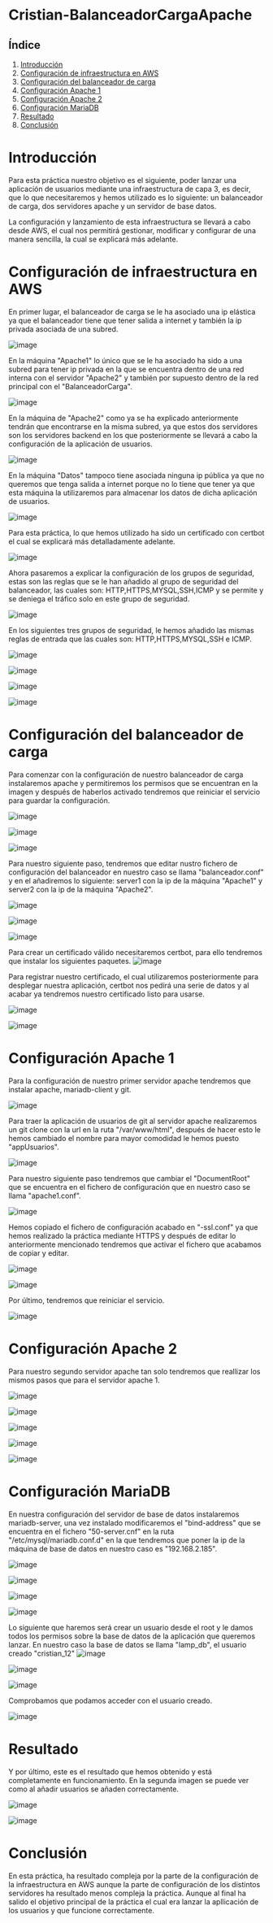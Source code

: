 # Cristian-BalanceadorCargaApache

## Índice

1. [Introducción](#introducción)
2. [Configuración de infraestructura en AWS](#configuración-de-infraestructura-en-AWS)
3. [Configuración del balanceador de carga](#configuración-del-balanceador-de-carga)
4. [Configuración Apache 1](#configuración-apache-1)
5. [Configuración Apache 2](#configuración-apache-2)
6. [Configuración MariaDB](#configuración-MariaDB)
7. [Resultado](#resultado)
8. [Conclusión](#conclusión) 

# Introducción

Para esta práctica nuestro objetivo es el siguiente, poder lanzar una aplicación de usuarios mediante una infraestructura de capa 3, es decir, que lo que necesitaremos y  hemos utilizado es lo siguiente: un balanceador de carga, dos servidores apache y un servidor de base datos.

La configuración y lanzamiento de esta infraestructura se llevará a cabo desde AWS, el cual nos permitirá gestionar, modificar y configurar de una manera sencilla, la cual se explicará más adelante.

# Configuración de infraestructura en AWS

En primer lugar, el balanceador de carga se le ha asociado una ip elástica ya que el balanceador tiene que tener salida a internet y también la ip privada asociada de una subred. 

![image](https://github.com/colival03/Cristian-BalanceadorCargaApache/assets/146434716/ac532f30-1c55-48a9-9970-f8e76995ce22)

En la máquina "Apache1" lo único que se le ha asociado ha sido a una subred para tener ip privada en la que se encuentra dentro de una red interna con el servidor "Apache2" y también por supuesto dentro de la red principal con el "BalanceadorCarga".

![image](https://github.com/colival03/Cristian-BalanceadorCargaApache/assets/146434716/c1bab7bf-e055-4ddd-860a-3bb3d958db2a)

En la máquina de "Apache2" como ya se ha explicado anteriormente tendrán que encontrarse en la misma subred, ya que estos dos servidores son los servidores backend en los que posteriormente se llevará a cabo la configuración de la aplicación de usuarios.

![image](https://github.com/colival03/Cristian-BalanceadorCargaApache/assets/146434716/67705cef-f3d4-4c98-a391-4dc66d328072)

En la máquina "Datos" tampoco tiene asociada ninguna ip pública ya que no queremos que tenga salida a internet porque no lo tiene que tener ya que esta máquina la utilizaremos para almacenar los datos de dicha aplicación de usuarios.

![image](https://github.com/colival03/Cristian-BalanceadorCargaApache/assets/146434716/dbf3fd23-120c-485f-b6ac-aa880f597223)

Para esta práctica, lo que hemos utilizado ha sido un certificado con certbot el cual se explicará más detalladamente adelante.

![image](https://github.com/colival03/Cristian-BalanceadorCargaApache/assets/146434716/bb3c7083-a758-4551-b2d6-8c26d649c905)

Ahora pasaremos a explicar la configuración de los grupos de seguridad, estas son las reglas que se le han añadido al grupo de seguridad del balanceador, las cuales son: HTTP,HTTPS,MYSQL,SSH,ICMP y se permite y se deniega el tráfico solo en este grupo de seguridad.

![image](https://github.com/colival03/Cristian-BalanceadorCargaApache/assets/146434716/6ba6341b-9121-4676-a419-0d69cdfd8a46)

En los siguientes tres grupos de seguridad, le hemos añadido las mismas reglas de entrada que las cuales son: HTTP,HTTPS,MYSQL,SSH e ICMP.

![image](https://github.com/colival03/Cristian-BalanceadorCargaApache/assets/146434716/5a7d974b-e6e8-4ce6-8234-864d0a7077e8)

![image](https://github.com/colival03/Cristian-BalanceadorCargaApache/assets/146434716/5f272a29-6458-4047-b685-5efbc41a668a)

![image](https://github.com/colival03/Cristian-BalanceadorCargaApache/assets/146434716/be562e73-685f-46c1-bec7-d109d08fd00c)

![image](https://github.com/colival03/Cristian-BalanceadorCargaApache/assets/146434716/9803ed37-4e94-470d-95f8-a07a8985c297)

# Configuración del balanceador de carga

Para comenzar con la configuración de nuestro balanceador de carga instalaremos apache y permitiremos los permisos que se encuentran en la imagen y después de haberlos activado tendremos que reiniciar el servicio para guardar la configuración.

![image](https://github.com/colival03/Cristian-BalanceadorCargaApache/assets/146434716/cc6b1fd9-d50b-47f3-b202-8db1b46b4b97)

![image](https://github.com/colival03/Cristian-BalanceadorCargaApache/assets/146434716/4411fe26-1331-47c4-90f1-97e82749d9c5)

![image](https://github.com/colival03/Cristian-BalanceadorCargaApache/assets/146434716/ac721478-a76b-450b-a988-c1d1d503006d)

Para nuestro siguiente paso, tendremos que editar nustro fichero de configuración del balanceador en nuestro caso se llama "balanceador.conf" y en el añadiremos lo siguiente: server1 con la ip de la máquina "Apache1" y server2 con la ip de la máquina "Apache2".

![image](https://github.com/colival03/Cristian-BalanceadorCargaApache/assets/146434716/8e376885-a9a8-4b70-b500-5f7234504cdd)

![image](https://github.com/colival03/Cristian-BalanceadorCargaApache/assets/146434716/3a777008-b32e-42bd-bd56-d1e135b98993)

![image](https://github.com/colival03/Cristian-BalanceadorCargaApache/assets/146434716/80ec8833-3679-435b-aa9e-49285aab2f6f)

Para crear un certificado válido necesitaremos certbot, para ello tendremos que instalar los siguientes paquetes.
![image](https://github.com/colival03/Cristian-BalanceadorCargaApache/assets/146434716/841db77e-8ac8-4042-aab3-0f01e1b5b99c)

Para registrar nuestro certificado, el cual utilizaremos posteriormente para desplegar nuestra aplicación, certbot nos pedirá una serie de datos y al acabar ya tendremos nuestro certificado listo para usarse.

![image](https://github.com/colival03/Cristian-BalanceadorCargaApache/assets/146434716/d501c28e-82e4-4c07-9ba6-caf65b0a79d2)

![image](https://github.com/colival03/Cristian-BalanceadorCargaApache/assets/146434716/b247f4d0-d39b-40d0-a9f9-ba137bd8c007)

# Configuración Apache 1

Para la configuración de nuestro primer servidor apache tendremos que instalar apache, mariadb-client y git.

![image](https://github.com/colival03/Cristian-BalanceadorCargaApache/assets/146434716/89a57485-0dc4-4e2f-973f-0dbf100a4476)

Para traer la aplicación de usuarios de git al servidor apache realizaremos un git clone con la url en la ruta "/var/www/html", después de hacer esto le hemos cambiado el nombre para mayor comodidad le hemos puesto "appUsuarios".

![image](https://github.com/colival03/Cristian-BalanceadorCargaApache/assets/146434716/5257d64a-1506-4781-aab6-a3041d1d3917)

Para nuestro siguiente paso tendremos que cambiar el "DocumentRoot" que se encuentra en el fichero de configuración que en nuestro caso se llama "apache1.conf".

![image](https://github.com/colival03/Cristian-BalanceadorCargaApache/assets/146434716/9f451ceb-8d5c-4faf-b92b-75005b8890da)

Hemos copiado el fichero de configuración acabado en "-ssl.conf" ya que hemos realizado la práctica mediante HTTPS y después de editar lo anteriormente mencionado tendremos que activar el fichero que acabamos de copiar y editar.

![image](https://github.com/colival03/Cristian-BalanceadorCargaApache/assets/146434716/418b0d6d-bcc4-4041-9de4-db80c81aa542)

![image](https://github.com/colival03/Cristian-BalanceadorCargaApache/assets/146434716/24bdb01d-b9ff-4663-9db9-8f8db9f5a98b)

Por último, tendremos que reiniciar el servicio.

![image](https://github.com/colival03/Cristian-BalanceadorCargaApache/assets/146434716/4bc582b7-02e2-4cba-a22a-6e6db516059b)

# Configuración Apache 2

Para nuestro segundo servidor apache tan solo tendremos que reallizar los mismos pasos que para el servidor apache 1.

![image](https://github.com/colival03/Cristian-BalanceadorCargaApache/assets/146434716/b79c766b-e683-4aa5-a105-29157fa33ed8)

![image](https://github.com/colival03/Cristian-BalanceadorCargaApache/assets/146434716/4e7565e6-aa13-40bf-8050-ab4b9e41ebc7)

![image](https://github.com/colival03/Cristian-BalanceadorCargaApache/assets/146434716/985c5237-c481-48c3-8d89-3853fa7aa350)

![image](https://github.com/colival03/Cristian-BalanceadorCargaApache/assets/146434716/025cba70-0e4f-4bcd-b673-553ff6114cd1)

![image](https://github.com/colival03/Cristian-BalanceadorCargaApache/assets/146434716/2eb47554-504f-4999-8233-ecbb7aefd43a)

# Configuración MariaDB

En nuestra configuración del servidor de base de datos instalaremos mariadb-server, una vez instalado modificaremos el "bind-address" que se encuentra en el fichero "50-server.cnf" en la ruta "/etc/mysql/mariadb.conf.d" en la que tendremos que poner la ip de la máquina de base de datos en nuestro caso es "192.168.2.185".

![image](https://github.com/colival03/Cristian-BalanceadorCargaApache/assets/146434716/c65e327b-aab3-4534-8754-b692513229af)

![image](https://github.com/colival03/Cristian-BalanceadorCargaApache/assets/146434716/1fe9122a-d272-4ff6-9cff-52e590aa9489)

![image](https://github.com/colival03/Cristian-BalanceadorCargaApache/assets/146434716/13f2b1e6-ba8b-4c39-a36b-158190c12c66)

![image](https://github.com/colival03/Cristian-BalanceadorCargaApache/assets/146434716/ae7088bd-b859-494a-8d06-2d696a68665e)

Lo siguiente que haremos será crear un usuario desde el root y le damos todos los permisos sobre la base de datos de la aplicación que queremos lanzar. En nuestro caso la base de datos se llama "lamp_db", el usuario creado "cristian_12"
![image](https://github.com/colival03/Cristian-BalanceadorCargaApache/assets/146434716/a86dc7c5-a67f-4d7d-aa52-3aebb80f704f)

![image](https://github.com/colival03/Cristian-BalanceadorCargaApache/assets/146434716/954a8df6-e7a2-4c43-85a5-9a2400d569f1)

![image](https://github.com/colival03/Cristian-BalanceadorCargaApache/assets/146434716/5592ba90-c98e-4f7d-8766-30c56ac29e2b)

Comprobamos que podamos acceder con el usuario creado.

![image](https://github.com/colival03/Cristian-BalanceadorCargaApache/assets/146434716/cb06437f-18b4-4c05-b1d6-041654457f3c)

# Resultado 

Y por último, este es el resultado que hemos obtenido y está completamente en funcionamiento. En la segunda imagen se puede ver como al añadir usuarios se añaden correctamente.

![image](https://github.com/colival03/Cristian-BalanceadorCargaApache/assets/146434716/d9dcda1b-eff1-46b5-b206-d5b327bbf010)

![image](https://github.com/colival03/Cristian-BalanceadorCargaApache/assets/146434716/a841c8ee-68e2-4eb6-92dc-db1223345d68)

# Conclusión

En esta práctica, ha resultado compleja por la parte de la configuración de la infraestructura en AWS aunque la parte de configuración de los distintos servidores ha resultado menos compleja la práctica. Aunque al final ha salido el objetivo principal de la práctica el cual era lanzar la apllicación de los usuarios y que funcione correctamente.  
